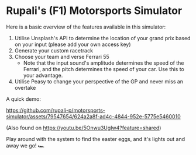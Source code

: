 # Rupali's (F1) Motorsports Simulator

Here is a basic overview of the features available in this simulator:

1. Utilise Unsplash's API to determine the location of your grand prix based on your input (please add your own access key)
2. Generate your custom racetrack
3. Choose your team and verse Ferrari 55
   - Note that the input sound's amplitude determines the speed of the Ferrari, and the pitch determines the speed of your car. Use this to your advantage.
4. Utilise Peasy to change your perspective of the GP and never miss an overtake

A quick demo: 



https://github.com/rupali-p/motorsports-simulator/assets/79547654/624a2a8f-ad4c-4844-952e-5775e5460010



(Also found on https://youtu.be/5Onwu3UgIw4?feature=shared)

Play around with the system to find the easter eggs, and it's lights out and away we go! 🏎️
